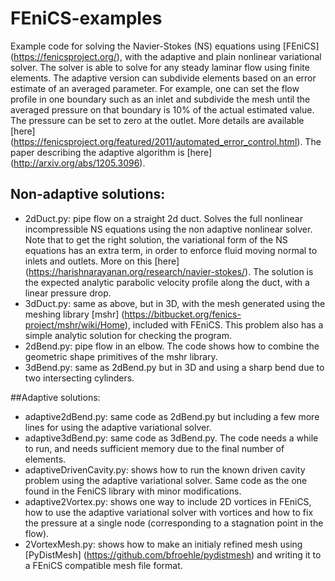 
# FEniCS-examples
Example code for solving the Navier-Stokes (NS) equations using [FEniCS] (https://fenicsproject.org/), with the adaptive and plain nonlinear variational solver. The solver is able to solve for any steady laminar flow using finite elements. The adaptive version can subdivide elements based on an error estimate of an averaged parameter. For example, one can set the flow profile in one boundary such as an inlet and subdivide the mesh until the averaged pressure on that boundary is 10% of the actual estimated value. The pressure can be set to zero at the outlet. More details are available [here] (https://fenicsproject.org/featured/2011/automated_error_control.html). The paper describing the adaptive algorithm is [here] (http://arxiv.org/abs/1205.3096).

## Non-adaptive solutions:
* 2dDuct.py: pipe flow on a straight 2d duct. Solves the full nonlinear incompressible NS equations using the non adaptive nonlinear solver. Note that to get the right solution, the variational form of the NS equations has an extra term, in order to enforce fluid moving normal to inlets and outlets. More on this [here] (https://harishnarayanan.org/research/navier-stokes/). The solution is the expected analytic parabolic velocity profile along the duct, with a linear pressure drop.
* 3dDuct.py: same as above, but in 3D, with the mesh generated using the meshing library [mshr] (https://bitbucket.org/fenics-project/mshr/wiki/Home), included with FEniCS. This problem also has a simple analytic solution for checking the program.
* 2dBend.py: pipe flow in an elbow. The code shows how to combine the geometric shape primitives of the mshr library.
* 3dBend.py: same as 2dBend.py but in 3D and using a sharp bend due to two intersecting cylinders.

##Adaptive solutions:
* adaptive2dBend.py: same code as 2dBend.py but including a few more lines for using the adaptive variational solver. 
* adaptive3dBend.py: same code as 3dBend.py. The code needs a while to run, and needs sufficient memory due to the final number of elements.
* adaptiveDrivenCavity.py: shows how to run the known driven cavity problem using the adaptive variational solver. Same code as the one found in the FeniCS library with minor modifications.
* adaptive2Vortex.py: shows one way to include 2D vortices in FEniCS, how to use the adaptive variational solver with vortices and how to fix the pressure at a single node (corresponding to a stagnation point in the flow).
* 2VortexMesh.py: shows how to make an initialy refined mesh using [PyDistMesh] (https://github.com/bfroehle/pydistmesh) and writing it to a FEniCS compatible mesh file format.
